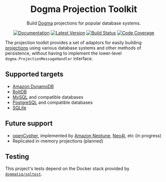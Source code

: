<div align="center">

# Dogma Projection Toolkit

Build [Dogma](https://github.com/dogmatiq/dogma) projections for popular
database systems.

[![Documentation](https://img.shields.io/badge/go.dev-documentation-007d9c?&style=for-the-badge)](https://pkg.go.dev/github.com/dogmatiq/projectionkit)
[![Latest Version](https://img.shields.io/github/tag/dogmatiq/projectionkit.svg?&style=for-the-badge&label=semver)](https://github.com/dogmatiq/projectionkit/releases)
[![Build Status](https://img.shields.io/github/actions/workflow/status/dogmatiq/projectionkit/ci.yml?style=for-the-badge&branch=main)](https://github.com/dogmatiq/projectionkit/actions/workflows/ci.yml)
[![Code Coverage](https://img.shields.io/codecov/c/github/dogmatiq/projectionkit/main.svg?style=for-the-badge)](https://codecov.io/github/dogmatiq/projectionkit)

</div>

The projection toolkit provides a set of adaptors for easily building
[projections](https://github.com/dogmatiq/dogma#projection) using various
database systems and other methods of persistence, without having to implement
the lower-level `dogma.ProjectionMessageHandler` interface.

## Supported targets

- [Amazon DynamoDB](https://aws.amazon.com/dynamodb/)
- [BoltDB](https://github.com/etcd-io/bbolt)
- [MySQL](https://www.mysql.com/) and compatible databases
- [PostgreSQL](https://www.postgresql.org/) and compatible databases
- [SQLite](https://www.sqlite.org/index.html)

## Future support

- [openCypher](http://opencypher.org), implemented by [Amazon Neptune](https://aws.amazon.com/neptune/), [Neo4j](https://neo4j.com/), etc (in progress)
- Replicated in-memory projections (planned)

## Testing

This project's tests depend on the Docker stack provided by
[`dogmatiq/sqltest`](https://github.com/dogmatiq/sqltest#readme).
